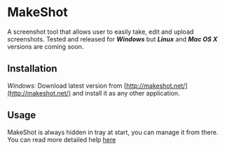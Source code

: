 MakeShot
========
A screenshot tool that allows user to easily take, edit and upload screenshots.
Tested and released for *<b>Windows</b>* but  *<b>Linux</b>* and  *<b>Mac OS X</b>* versions are coming soon.

Installation
------------
*Windows:* Download latest version from [http://makeshot.net/](http://makeshot.net/) and install it as any other application.

Usage
-----
MakeShot is always hidden in tray at start, you can manage it from there.
You can read more detailed help [here](http://makeshot.net/help)
